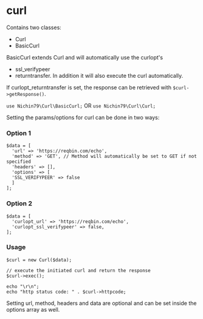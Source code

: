 # curl

Contains two classes:

- Curl
- BasicCurl

BasicCurl extends Curl and will automatically use the curlopt's

- ssl_verifypeer
- returntransfer.
  In addition it will also execute the curl automatically.

If curlopt_returntransfer is set, the response can be retrieved with `$curl->getResponse()`.

`use Nichin79\Curl\BasicCurl;`
OR
`use Nichin79\Curl\Curl;`

Setting the params/options for curl can be done in two ways:

### Option 1

```
$data = [
  'url' => 'https://reqbin.com/echo',
  'method' => 'GET', // Method will automatically be set to GET if not specified
  'headers' => [],
  'options' => [
  'SSL_VERIFYPEER' => false
  ]
];
```

### Option 2

```
$data = [
  'curlopt_url' => 'https://reqbin.com/echo',
  'curlopt_ssl_verifypeer' => false,
];
```

### Usage

```
$curl = new Curl($data);

// execute the initiated curl and return the response
$curl->exec();

echo "\r\n";
echo "http status code: " . $curl->httpcode;
```

Setting url, method, headers and data are optional and can be set inside the options array as well.
